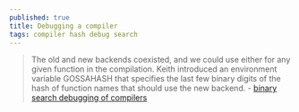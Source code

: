 ```yaml
---
published: true
title: Debugging a compiler
tags: compiler hash debug search
---
```

> The old and new backends coexisted, and we could use either
for any given function in the compilation. Keith introduced an
environment variable GOSSAHASH that specifies the last few binary
digits of the hash of function names that should use the new backend. - [binary search debugging of compilers](https://compilers.iecc.com/comparch/article/23-05-003)
